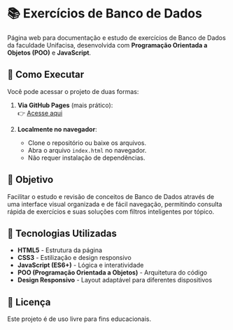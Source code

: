 # 📚 Exercícios de Banco de Dados

Página web para documentação e estudo de exercícios de Banco de Dados da faculdade Unifacisa, desenvolvida com **Programação Orientada a Objetos (POO)** e **JavaScript**.

## 📖 Como Executar
Você pode acessar o projeto de duas formas:

1. **Via GitHub Pages** (mais prático):  
   👉 [Acesse aqui](https://tsb89.github.io/banco-de-dados-252/)  
   
2. **Localmente no navegador**:
   * Clone o repositório ou baixe os arquivos.
   * Abra o arquivo `index.html` no navegador.
   * Não requer instalação de dependências.

## 🎯 Objetivo

Facilitar o estudo e revisão de conceitos de Banco de Dados através de uma interface visual organizada e de fácil navegação, permitindo consulta rápida de exercícios e suas soluções com filtros inteligentes por tópico.

## 🚀 Tecnologias Utilizadas

- **HTML5** - Estrutura da página
- **CSS3** - Estilização e design responsivo
- **JavaScript (ES6+)** - Lógica e interatividade
- **POO (Programação Orientada a Objetos)** - Arquitetura do código
- **Design Responsivo** - Layout adaptável para diferentes dispositivos

## 📄 Licença

Este projeto é de uso livre para fins educacionais.
